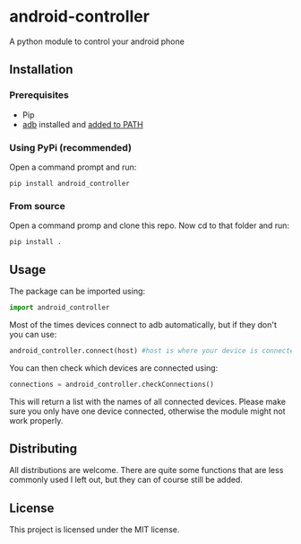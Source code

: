 # android-controller
A python module to control your android phone

## Installation

### Prerequisites
- Pip
- [adb](https://dl.google.com/android/repository/platform-tools-latest-windows.zip) installed and [added to PATH](https://helpdeskgeek.com/windows-10/add-windows-path-environment-variable/)

### Using PyPi (recommended)
Open a command prompt and run:
```
pip install android_controller
```

### From source

Open a command promp and clone this repo. Now cd to that folder and run:
```
pip install .
```

## Usage
The package can be imported using:
```python
import android_controller
```
Most of the times devices connect to adb automatically, but if they don't you can use:
```python
android_controller.connect(host) #host is where your device is connected to. For example, bluestacks would be localhost:5555
```
You can then check which devices are connected using:
```python
connections = android_controller.checkConnections()
```
This will return a list with the names of all connected devices. 
Please make sure you only have one device connected, otherwise the module might not work properly.

## Distributing
All distributions are welcome. There are quite some functions that are less commonly used I left out, but they can of course still be added.

## License
This project is licensed under the MIT license.

